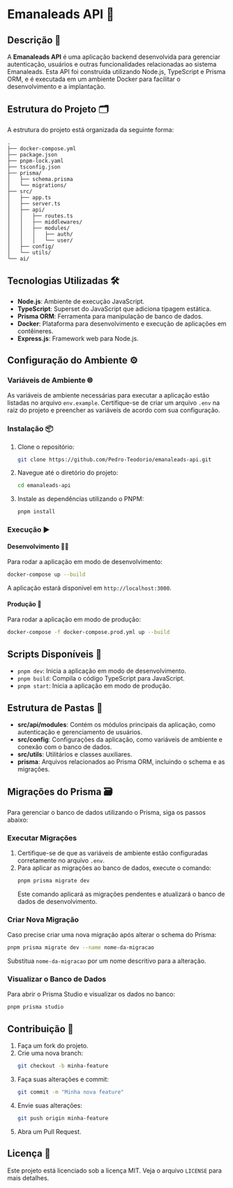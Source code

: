 # Emanaleads API 🚀

## Descrição 📖

A **Emanaleads API** é uma aplicação backend desenvolvida para gerenciar autenticação, usuários e outras funcionalidades relacionadas ao sistema Emanaleads. Esta API foi construída utilizando Node.js, TypeScript e Prisma ORM, e é executada em um ambiente Docker para facilitar o desenvolvimento e a implantação.

## Estrutura do Projeto 🗂️

A estrutura do projeto está organizada da seguinte forma:

```
.
├── docker-compose.yml
├── package.json
├── pnpm-lock.yaml
├── tsconfig.json
├── prisma/
│   ├── schema.prisma
│   └── migrations/
├── src/
│   ├── app.ts
│   ├── server.ts
│   ├── api/
│   │   ├── routes.ts
│   │   ├── middlewares/
│   │   ├── modules/
│   │   │   ├── auth/
│   │   │   └── user/
│   ├── config/
│   └── utils/
└── ai/
```

## Tecnologias Utilizadas 🛠️

-   **Node.js**: Ambiente de execução JavaScript.
-   **TypeScript**: Superset do JavaScript que adiciona tipagem estática.
-   **Prisma ORM**: Ferramenta para manipulação de banco de dados.
-   **Docker**: Plataforma para desenvolvimento e execução de aplicações em contêineres.
-   **Express.js**: Framework web para Node.js.

## Configuração do Ambiente ⚙️

### Variáveis de Ambiente 🌐

As variáveis de ambiente necessárias para executar a aplicação estão listadas no arquivo `env.example`. Certifique-se de criar um arquivo `.env` na raiz do projeto e preencher as variáveis de acordo com sua configuração.

### Instalação 📦

1. Clone o repositório:
    ```bash
    git clone https://github.com/Pedro-Teodorio/emanaleads-api.git
    ```
2. Navegue até o diretório do projeto:
    ```bash
    cd emanaleads-api
    ```
3. Instale as dependências utilizando o PNPM:
    ```bash
    pnpm install
    ```

### Execução ▶️

#### Desenvolvimento 🧑‍💻

Para rodar a aplicação em modo de desenvolvimento:

```bash
docker-compose up --build
```

A aplicação estará disponível em `http://localhost:3000`.

#### Produção 🚀

Para rodar a aplicação em modo de produção:

```bash
docker-compose -f docker-compose.prod.yml up --build
```

## Scripts Disponíveis 📝

-   `pnpm dev`: Inicia a aplicação em modo de desenvolvimento.
-   `pnpm build`: Compila o código TypeScript para JavaScript.
-   `pnpm start`: Inicia a aplicação em modo de produção.

## Estrutura de Pastas 📂

-   **src/api/modules**: Contém os módulos principais da aplicação, como autenticação e gerenciamento de usuários.
-   **src/config**: Configurações da aplicação, como variáveis de ambiente e conexão com o banco de dados.
-   **src/utils**: Utilitários e classes auxiliares.
-   **prisma**: Arquivos relacionados ao Prisma ORM, incluindo o schema e as migrações.

## Migrações do Prisma 🗃️

Para gerenciar o banco de dados utilizando o Prisma, siga os passos abaixo:

### Executar Migrações

1. Certifique-se de que as variáveis de ambiente estão configuradas corretamente no arquivo `.env`.
2. Para aplicar as migrações ao banco de dados, execute o comando:
    ```bash
    pnpm prisma migrate dev
    ```
    Este comando aplicará as migrações pendentes e atualizará o banco de dados de desenvolvimento.

### Criar Nova Migração

Caso precise criar uma nova migração após alterar o schema do Prisma:

```bash
pnpm prisma migrate dev --name nome-da-migracao
```

Substitua `nome-da-migracao` por um nome descritivo para a alteração.

### Visualizar o Banco de Dados

Para abrir o Prisma Studio e visualizar os dados no banco:

```bash
pnpm prisma studio
```

## Contribuição 🤝

1. Faça um fork do projeto.
2. Crie uma nova branch:
    ```bash
    git checkout -b minha-feature
    ```
3. Faça suas alterações e commit:
    ```bash
    git commit -m "Minha nova feature"
    ```
4. Envie suas alterações:
    ```bash
    git push origin minha-feature
    ```
5. Abra um Pull Request.

## Licença 📜

Este projeto está licenciado sob a licença MIT. Veja o arquivo `LICENSE` para mais detalhes.

